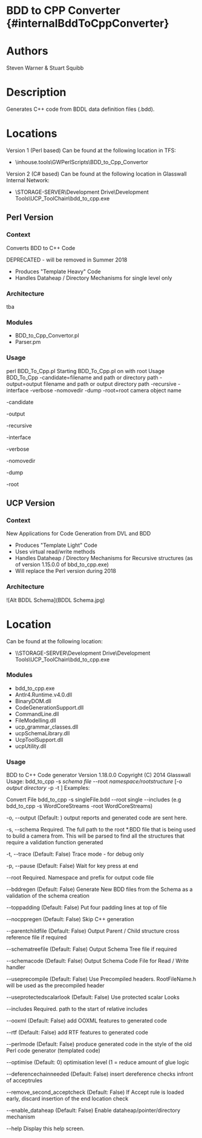 BDD to CPP Converter  {#internalBddToCppConverter}
===========================================

# Authors
Steven Warner & Stuart Squibb 

# Description
Generates C++ code from BDDL data definition files (.bdd).

# Locations

Version 1 (Perl based) Can be found at the following location in TFS:
- \\inhouse.tools\\GWPerlScripts\\BDD_to_Cpp_Convertor


Version 2 (C# based) Can be found at the following location in Glasswall Internal Network:
- \\STORAGE-SERVER\\Development Drive\\Development Tools\\UCP_ToolChain\\bdd_to_cpp.exe



## Perl Version 

### Context

Converts BDD to C++ Code

DEPRECATED - will be removed in Summer 2018
 
* Produces "Template Heavy" Code
* Handles Dataheap / Directory Mechanisms for single level only

###  Architecture

tba

###  Modules

* BDD_to_Cpp_Convertor.pl
* Parser.pm

###  Usage

perl BDD_To_Cpp.pl
Starting BDD_To_Cpp.pl on  with root
Usage BDD_To_Cpp -candidate=filename and path or directory path -output=output filename and path or output directory path -recursive -interface -verbose -nomovedir -dump -root=root camera object name

 -candidate

 -output

 -recursive

 -interface

 -verbose

 -nomovedir

 -dump

 -root



## UCP Version


### Context

New Applications for Code Generation from DVL and BDD

* Produces "Template Light" Code 
* Uses virtual read/write methods
* Handles Dataheap / Directory Mechanisms for Recursive structures (as of version 1.15.0.0 of bbd_to_cpp.exe)
* Will replace the Perl version during 2018


###  Architecture

![Alt BDDL Schema](BDDL Schema.jpg)

# Location
Can be found at the following location:

- \\\\STORAGE-SERVER\\Development Drive\\Development Tools\\UCP_ToolChain\\bdd_to_cpp.exe


###  Modules


* bdd_to_cpp.exe
* Antlr4.Runtime.v4.0.dll
* BinaryDOM.dll
* CodeGenerationSupport.dll
* CommandLine.dll
* FileModelling.dll
* ucp_grammar_classes.dll
* ucpSchemaLibrary.dll
* UcpToolSupport.dll
* ucpUtility.dll






###  Usage

BDD to C++ Code generator Version  1.18.0.0
Copyright (C) 2014 Glasswall
Usage: bdd_to_cpp -s *schema file* --root *namespace/rootstructure* \[-o *output directory* -p -t \]
Examples:

Convert File
bdd_to_cpp -s singleFile.bdd --root single --includes
(e.g bdd_to_cpp
-s WordCoreStreams -root WordCoreStreams)



  -o, --output                   (Default: ) output reports and generated code are sent here.

  -s, --schema                   Required. The full path to the root *.BDD file that is being used to build a camera from. This will be parsed to find all the structures that require a validation
                                 function generated

  -t, --trace                    (Default: False) Trace mode - for debug only

  -p, --pause                    (Default: False) Wait for key press at end

  --root                         Required. Namespace and prefix for output code file

  --bddregen                     (Default: False) Generate New BDD files from the Schema as a validation of the schema creation

  --toppadding                   (Default: False) Put four padding lines at top of file

  --nocppregen                   (Default: False) Skip C++ generation

  --parentchildfile              (Default: False) Output Parent / Child structure cross reference file if required

  --schematreefile               (Default: False) Output Schema Tree file if required

  --schemacode                   (Default: False) Output Schema Code File for Read / Write handler

  --useprecompile                (Default: False) Use Precompiled headers. RootFileName.h will be used as the precompiled header

  --useprotectedscalarlook       (Default: False) Use protected scalar Looks

  --includes                     Required. path to the start of relative includes

  --ooxml                        (Default: False) add OOXML features to generated code

  --rtf                          (Default: False) add RTF features to generated code

  --perlmode                     (Default: False) produce generated code in the style of the old Perl code generator (templated code)

  --optimise                     (Default: 0) optimisation level  (1 = reduce amount of glue logic

  --deferencechainneeded         (Default: False) insert dereference checks infront of acceptrules

  --remove_second_acceptcheck    (Default: False) If Accept rule is loaded early, discard insertion of the end location check

  --enable_dataheap              (Default: False) Enable dataheap/pointer/directory mechanism

  --help                         Display this help screen.